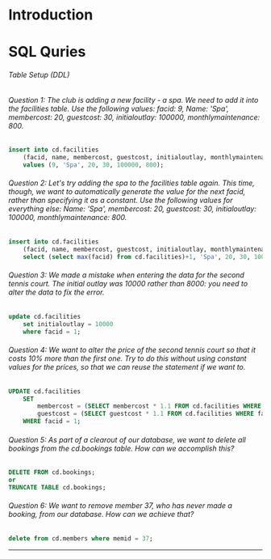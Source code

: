 # Introduction

# SQL Quries

###### Table Setup (DDL)

###### Question 1: The club is adding a new facility - a spa. We need to add it into the facilities table. Use the following values: facid: 9, Name: 'Spa', membercost: 20, guestcost: 30, initialoutlay: 100000, monthlymaintenance: 800. 
```sql
insert into cd.facilities
    (facid, name, membercost, guestcost, initialoutlay, monthlymaintenance)
    values (9, 'Spa', 20, 30, 100000, 800); 
```
###### Question 2: Let's try adding the spa to the facilities table again. This time, though, we want to automatically generate the value for the next facid, rather than specifying it as a constant. Use the following values for everything else: Name: 'Spa', membercost: 20, guestcost: 30, initialoutlay: 100000, monthlymaintenance: 800.
```sql
insert into cd.facilities
    (facid, name, membercost, guestcost, initialoutlay, monthlymaintenance)
    select (select max(facid) from cd.facilities)+1, 'Spa', 20, 30, 100000, 800;
```
###### Question 3: We made a mistake when entering the data for the second tennis court. The initial outlay was 10000 rather than 8000: you need to alter the data to fix the error. 
```sql
update cd.facilities
    set initialoutlay = 10000
    where facid = 1;   
```
###### Question 4: We want to alter the price of the second tennis court so that it costs 10% more than the first one. Try to do this without using constant values for the prices, so that we can reuse the statement if we want to. 
```sql
UPDATE cd.facilities 
    SET 
        membercost = (SELECT membercost * 1.1 FROM cd.facilities WHERE facid = 0),
        guestcost = (SELECT guestcost * 1.1 FROM cd.facilities WHERE facid = 0)
    WHERE facid = 1;
```
###### Question 5: As part of a clearout of our database, we want to delete all bookings from the cd.bookings table. How can we accomplish this? 
```sql
DELETE FROM cd.bookings;
or
TRUNCATE TABLE cd.bookings;
```
###### Question 6: We want to remove member 37, who has never made a booking, from our database. How can we achieve that? 
```sql
delete from cd.members where memid = 37; 
```
----